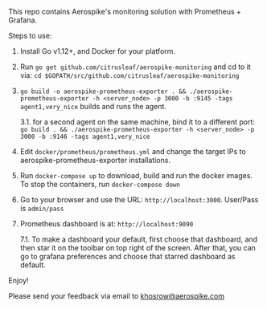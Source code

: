 This repo contains Aerospike's monitoring solution with Prometheus + Grafana.

Steps to use:

1. Install Go v1.12+, and Docker for your platform.
2. Run `go get github.com/citrusleaf/aerospike-monitoring` and cd to it via: `cd $GOPATH/src/github.com/citrusleaf/aerospike-monitoring`
3. `go build -o aerospike-prometheus-exporter . && ./aerospike-prometheus-exporter -h <server_node> -p 3000 -b :9145 -tags agent1,very_nice` builds and runs the agent.

    3.1. for a second agent on the same machine, bind it to a different port: `go build . && ./aerospike-prometheus-exporter -h <server_node> -p 3000 -b :9146 -tags agent1,very_nice`
4. Edit `docker/prometheus/prometheus.yml` and change the target IPs to aerospike-prometheus-exporter installations.
5. Run `docker-compose up` to download, build and run the docker images. To stop the containers, run `docker-compose down`
6. Go to your browser and use the URL: `http://localhost:3000`. User/Pass is `admin/pass`
7. Prometheus dashboard is at: `http://localhost:9090`

    7.1. To make a dashboard your default, first choose that dashboard, and then star it on the toolbar on top right of the screen. After that, you can go to grafana preferences and choose that starred dashboard as default.

Enjoy!

Please send your feedback via email to khosrow@aerospike.com
